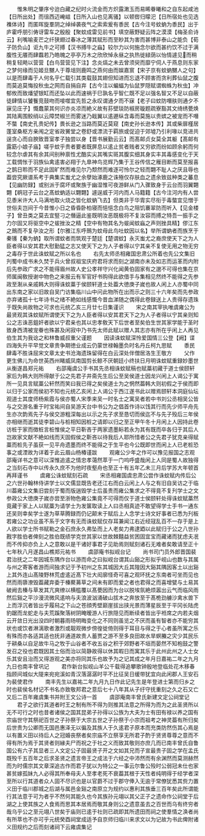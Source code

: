 <!-- { "loadSidebar": true } -->
　　惟朱明之肇序兮迨白藏之纪时火流金而方炽露潄玉而易晞眷曦和之自东起咸池【日所出处】而徂西迈崦嵫【日所入山也见离骚】以顿辔归曚汜【日所宿处也见选襍体诗】而匿晖旋羣阴之绰绰袭夜气之索索爰有黍民【古今注号蚊蚋为黍民】出于庐霍呼朋引俦讶雷车之殷殷【聚蚊成雷见前书】填空蔽野疑云阵之漠漠【梅圣俞诗云】利嘴喻麦芒之纤狭翅过春冰之薄其赋形而至眇其为害而甚博非泰山之能负【荀子防负山】讵九牛之可搏【汉书搏牛之蝱】较尔力以何施念尔欲而甚约饮不过于满腹性无餍而肆蠚若乃皓魄之亭亭万木之欣欣悼永昼之执热徙緑荫以怡情遽见而稍稍复轻飏以营营【白鸟营营见下注】念炎熇之未去曾须臾而靡宁伺人于燕息则东家之梦何缘而见姬旦嬲人于尊俎则鹿鸣之燕何由而娱嘉賔【宋子京有蚊蚋嬲人之句】以是而肆毒于人何名乎仁载引其类载鼓其翅但知进而忘退不顾害而贪利葬仙鼠之腹而莫追莫悔投秋虫之网而自捐自弃【古今注以蝙蝠为仙鼠罗隠赋谓蜘蛛为秋虫】冲郁攸而致燔望银缸而还坠以此而速祸于巳孰名乎智仁既不足以强名智又不足以自蔽徒肆情以饕餮竞鼓吻而唼噬宜先哲之永叹谓通夕而不寐【老子曰蚊防噆肤则通夕不寐见庄子】慨蠢蒙其何识亦炎凉而絶义故有荪壁琰防椒房璇题疏寮豁其文绮绣甍焕其陆离围鲛绡以云障焚椒兰而雾迷乃戢翼以逺遯纵含毒而莫施以贵嫔之被宠而不噆不螫【南史孔贵妃传】畏长逊之当路而莫近莫窥【南史孙长逊本传】其或柴扉槿居蓬室桑枢方亲闱之定省政黉堂之卷舒或漂流于羁旅或促迫于郊墟乃引利喙以竞进共逞贪心而自腴致晋室孝子独尝以身【晋书展勤云云】而髙邮贞女莫全其躯【髙邮有露筯小娘子庙】嗟乎蚊乎贵者要者既屏息以逺止贫者贱者又穷欲而纷如顾余躬而何较念尔虐其有余其间别种禀性尤酷实尖其嘴实斑其腹实细其身实丰其毒感变化于天工载惆怅于羽族仙禽逺害必翔于九臯神鸟览辉乃集于王谷传信之雁目断而莫至报喜之鹊日聆而不足此固旷然而难见尔乃颓然而难逐可怜尔之轻而翾不耻人之厌且辱也葢尝究厥谱系考于典集实蚩尤之余孽始涿鹿之诛殛仅存肤血之遗余致兹种类之蕃息【见幽防録】或别派于腐坏或聚族于幽湿惟可夜游鲜从门入骤致身于云台而羽翼翾翾【鹖冠子云台之髙蚊蚋适以翾翾】遽逞威于河内而人马籍籍【古今注河内有人尝见黍米许大人马满地取火烧之皆化蚊蚋飞去】但类非于华胄实尽衔于毒螫宜见憎于世俗夫岂间于今昔惟小日之昏昏卧柏寝而悒悒念白鸟之阻饥褰翠防而听入【见金楼子】曾丑类之莫去宜竪刁之僭逼此鉴既明汝恶既极将不复汝容而搏之特吾一振手之力尔固又将驱空中之蛂挫汝之精【空中有物其名为蛂闻蚊蝱之声则挫具精】僇江东之鷏而不复孕汝之形【尔雅江东呼鷏为蚊母此鸟吐蚊因以名】举所谓蚋者而族烹于秦镬【秦为蚋】取所谓蚊者而筑观于楚廷【楚谓蚊】永灭蚩尤之裔庶使天下之为人臣者得以安其君大慰勤猛之志又使天下之为人子者得以宁其亲不复使无用之物无穷之毒存于世此诛蚊赋之所以名也
　　右先太师丞相雍国忠肃公所着也先公文集旧刋蜀中成书未久焚于兵火曾叔祖宝庆府君将求而刻之湖南亦未及如志而运革而内附后先参政广求之不能得眉州故人史公孝祥守兴化闻黄伯固家有之邈不可得也集在京师属闽敎授谢中物色之来报云有军官好书购得此欲借手与集相见然终不能得之先参政至淛从亲戚韩大则得诛蚊藁于侯颐轩道士处葢大徳庚子嵗也故人闲上人亦蜀中同出东南之家以旧故自吴门访集临川山中问此物所在出而示之则三十六年矣而先参政亦弃诸孤十七年诗书之绪不絶如线感慨今昔血涕随之偶得此卷録送上人贵得存遗珠于既失尚故物之可求也元统乙亥三月廿七日集谨识
　　宋之南其宰执唯虞雍公为最贤观其诛蚊赋所谓使天下之为人臣者得以安其君天下之为人子者得以宁其亲则知公之志诛恶鉏奸者欲以宁君亲也其以忠孝敎天下后世者至矣伯生世其家学能于圣时致身西清被宠眷也殊甚及闲寂中乃书先太师此赋以赠人其志亦有所在乎闲上人再见伯生其为我谂之和林鲁威叔重父谨题
　　因读诛蚊赋深怜爱国情三公登【阙】谍四海失升平早觉文章贵争期徳业成云仍蒙世禄翰墨负时名丹丘柯九思赋
　　黍民肆毒不胜诛屈宋文章太史书沧海遗珠留得在白云深处伴僧居洛生王敬方
　　父作更生佛儿为命世英西州睹威凤南国剪长鲸不厌朝廷小终扶日月明诛蚊赋重録妙墨世从衡遂昌郑元祐
　　右邵庵虞公手书其先丞相诛蚊赋稿也赋藁初藏于道士侯颐轩家后为韩大则所得献于公之先君子井斋先生后公至吴侯道士因龙兴闲上人谒公于寓所一见具言赋藁公轩然而笑曰我已得之矣侯道士为之惘然葢韩大则初假之于侯而即以归于公家而侯初不知也元统乙亥闲上人谒公于西江遂书此以赠焉颐轩本洞庭仙坛观道士其度师杨紫霞与侯亦蜀人宋季来吴一时名士之寓吴者若中书刘公丞相吴公皆与之交游名重于时宝祐间自吴游天台中书公为之倡首作诗以饯其行而先少师平舟先生亦次韵焉先子与侯交游粗深每出以示之先子求至恳切而侯迄不与先子殁后三年侯亦相继而逝其徒李碧山与桩相知因桩之请即以归之至正甲午冬十月闲上人因持此卷访桩于家而徴桩言桩惟侯之平日靳吝于两家遗墨眎若永为其有既而卒各归于其后人岂故家文献不絶如线而天固假侯之靳吝以待我后人耶所惜者公之先君子犹克亲得赋藁而桩先子虽获一见平舟遗墨而终不能得之于生平也今公既即世而闲上人已老桩恐事之或湮故为详着于此云眉山杨椿谨跋
　　观雍公少年之作可以豫见报国之志观邵庵详书之意可以深惟追逺之情忠孝蔼然萃于一门呜呼盛哉闲上人同是蜀人故独得之当刻石寺中以传永久庶不为他时夜壑舟也至正十有五年乙未三月后学苏大年顿首再拜谨书
　　虞雍公诛蚊赋刻石疏
　　宋丞相雍国虞忠肃公尝作诛蚊赋内传后公之六世孙翰林侍讲学士以文儒显既告老还江右而白云闲上人与之有旧自吴访之于临川葢雍公文集旧尝刻于蜀而版遄毁学士后虽贵而雍公集求之不得竟不复刋学士之文参政公大徳庚子嵗亦尝至浙物色雍公集竟不可得而仅于道士侯颐轩处得诛蚊赋藁然竟藏于家上人以赋藁为请学士为发箧取读上人曰丞相真迹不敢望得学士手书一通东还吴则幸矣学士遂为草草腾録而仍记颠末于赋后上人念学士诗文好事者已悉为刋板若雍公之功业虽不系于文字有无而诛蚊赋仅存耳兼闻江右近经冦乱百不一存于是上人欲以学士所书赋勒之金石庶永久弗坠而上人老矣力弗逮廼以此赋归于公之八世孙戡字胜伯者俾刻之胜伯既绩学克世其家以世故棘囏益贫困固宜宝而藏诸而犹虑夫冺而不传抑亦负上人之意敢以是干诸好事君子见助焉则赋刻诸石无难者矣敢请至正十七年秋八月遂昌山樵郑元祐书
　　虞邵庵书拟岘台记
　　尚书司门员外郎晋国裴君治抚之二年因城东隅作台以游而命之曰拟岘台谓其山谿之形拟乎岘山也数与其属与州之寄客者游而间独求记于予初州之东其城因大丘其隍因大谿其隅因客土以出谿上其外连山髙陵野林荒虚逺近髙下壮大闳廓怪奇可喜之观环抚之东南者可坐而见也然而雨隳潦毁葢藏弃委于榛藂茀草之间未有即而爱之者也君得之而喜增甓与土易其破阙去榛与草发其亢爽缭以横槛覆以髙甍因而为台以脱埃氛絶烦嚣出云气而临风雨然后谿之平沙漫流微风逺响与夫浪波汹涌破山拔木之奔放至于髙桅劲艣沙禽水兽下上而浮沉者皆出乎履舄之下山之苍顔秀壁巅崖拔出挟光景而薄星辰至于平冈长陆虎豹踞而龙蛇走与夫荒蹊聚落树阴晻暧游人行旅隠见而断续者皆出乎袵席之内若夫烟云开敛日光出没四时朝暮雨旸明晦变化之不同则虽览之不厌而虽有智者亦不能穷其状也或饮者淋漓歌者激烈或靓观微步傍徨徙倚则得于耳目与得之于心者虽所寓之乐有殊而亦各适其适也抚非通道故贵人蓄贾之游不至多良田故水旱螟螣之灾少其民乐于耕桑以自足故牛马之牧于山谷者不收五谷之积于郊野者不垣而晏然不知枹鼓之警发召之役也君既因其土俗而治以简静故得以休其暇日而寓其乐于此州此州之人士女乐其安且治而又得游观之美亦将同其乐也故予为之记其成之年月日嘉祐二年之九月九日也南丰曾巩记
　　君作新台拟岘山羊公千载得追攀歌钟殷地登临处花木移春指顾间城似大隄来宛宛溪如青汉落潺潺时平不比征吴日缓带犹宜向此闲郡人王安石为裴使君作
　　南丰先生以嘉祐二年九月九日作此记先生是年登进士第而归乡之时也裴侯名材记不书名亦致敬邦君之意后七十八年其从子纡守抚重刻之久之石又亡又后二百年雍虞集书并附王文公诗一首
　　虞邵庵南丰曾氏新建文定公祠堂记
　　君子之欲行其道者时王之制有所不得为则推其法意之所得为而为之此圣贤所以无不可行之时也昔者诸侯之国其昆弟子孙得以公族为大夫为士有田有禄以养之国有宗庙世守其祭祀百世之子孙祭于大宗五世之子孙祭于小宗而祖考之神灵葢有所归矣后世贵为公卿而无国邑惠泽无以徧及其族人于久逺君子原本而充类防然伤其心焉是以有置义田以待后人之冠婚丧祭者矣宗庙不立祭享无所君子酌于贤贤尊尊之意而不得有所为焉于其贤者则縁夫尸而祝之于社之义而致其敬则亦庶几而已南丰曾氏自鲁国公有六子其显者三人文定公子固最贤子开之文如其兄而子宣最贵子固之学在孟氏既殁千五百年之后求圣贤之遗言帝王之成法于六经之中沛然而有余渊然而莫测赫然而为时儒宗其文章深追古作而君子犹以为特公之一事云尔鲁公殁时公弱冠未仕也家甚贫嫁孤妹九人必得其所奉母夫人至孝老死不衰葢其根于天性者纯明得于经学者深至所以行其道者众人固不尽识也是以官爵不过于郡守俸入无逾于常僚犹悉其赀力置义田于临川郡城之后湖与属邑金谿之南原立为规约以惠利其族垂三百年矣此所谓能行其法意于可为者乎不然何其能久也今其族孙元翊以其父正子之遗命作公祠堂于后湖之上使其族之人食焉而思其本居焉而敬其身则公之遗意虽去之百世而乌有终穷者哉乌乎公之至元翊八世矣于庙则已逺于社则已疏即其所遗田而祠之使羣情之涣者尚有所萃也不亦可乎元统癸酉祠堂成适予自京师归临川来求文以为记故为书此俾附诸义田规约之后而刻诸祠下云雍虞集记
